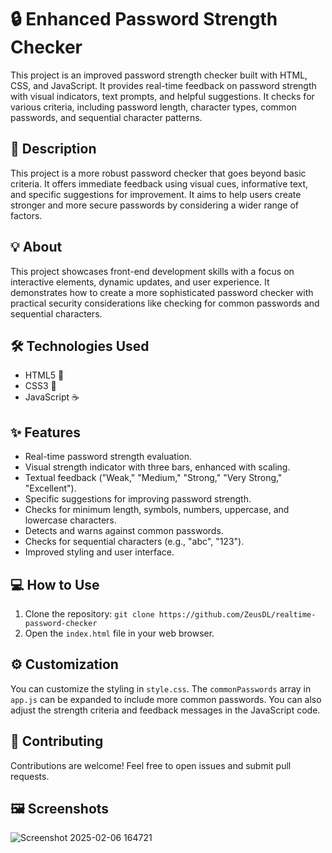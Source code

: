 # 🔒 Enhanced Password Strength Checker 

This project is an improved password strength checker built with HTML, CSS, and JavaScript. It provides real-time feedback on password strength with visual indicators, text prompts, and helpful suggestions.  It checks for various criteria, including password length, character types, common passwords, and sequential character patterns.

## 🚀 Description

This project is a more robust password checker that goes beyond basic criteria. It offers immediate feedback using visual cues, informative text, and specific suggestions for improvement.  It aims to help users create stronger and more secure passwords by considering a wider range of factors.

## 💡 About

This project showcases front-end development skills with a focus on interactive elements, dynamic updates, and user experience. It demonstrates how to create a more sophisticated password checker with practical security considerations like checking for common passwords and sequential characters.

## 🛠️ Technologies Used

*   HTML5 🧱
*   CSS3 🎨
*   JavaScript ☕

## ✨ Features

*   Real-time password strength evaluation.
*   Visual strength indicator with three bars, enhanced with scaling.
*   Textual feedback ("Weak," "Medium," "Strong," "Very Strong," "Excellent").
*   Specific suggestions for improving password strength.
*   Checks for minimum length, symbols, numbers, uppercase, and lowercase characters.
*   Detects and warns against common passwords.
*   Checks for sequential characters (e.g., "abc", "123").
*   Improved styling and user interface.

## 💻 How to Use

1.  Clone the repository: `git clone https://github.com/ZeusDL/realtime-password-checker` 
2.  Open the `index.html` file in your web browser.

## ⚙️ Customization

You can customize the styling in `style.css`. The `commonPasswords` array in `app.js` can be expanded to include more common passwords. You can also adjust the strength criteria and feedback messages in the JavaScript code.

## 🤝 Contributing

Contributions are welcome! Feel free to open issues and submit pull requests.

## 🖼️ Screenshots
![Screenshot 2025-02-06 164721](https://github.com/user-attachments/assets/eff95625-b83c-406e-95cc-ce2dbb0e72c1)
